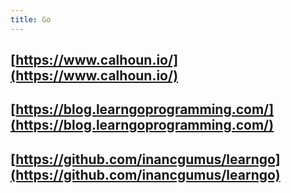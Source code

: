 ```yaml
---
title: Go
---
```


## [https://www.calhoun.io/](https://www.calhoun.io/)
##
## [https://blog.learngoprogramming.com/](https://blog.learngoprogramming.com/)
##
##
##
##
##
##
##
##
## [https://github.com/inancgumus/learngo](https://github.com/inancgumus/learngo)
